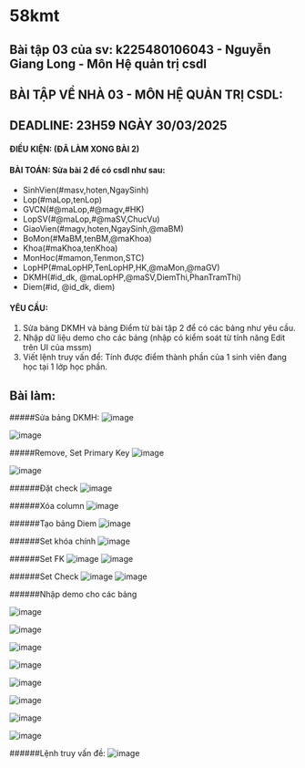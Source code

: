 # 58kmt
## Bài tập 03 của sv: k225480106043 - Nguyễn Giang Long - Môn Hệ quản trị csdl
## BÀI TẬP VỀ NHÀ 03 - MÔN HỆ QUẢN TRỊ CSDL:
## DEADLINE: 23H59 NGÀY 30/03/2025
#### ĐIỀU KIỆN: (ĐÃ LÀM XONG BÀI 2)
#### BÀI TOÁN: Sửa bài 2 để có csdl như sau:
  + SinhVien(#masv,hoten,NgaySinh)
  + Lop(#maLop,tenLop)
  + GVCN(#@maLop,#@magv,#HK)
  + LopSV(#@maLop,#@maSV,ChucVu)
  + GiaoVien(#magv,hoten,NgaySinh,@maBM)
  + BoMon(#MaBM,tenBM,@maKhoa)
  + Khoa(#maKhoa,tenKhoa)
  + MonHoc(#mamon,Tenmon,STC)
  + LopHP(#maLopHP,TenLopHP,HK,@maMon,@maGV)
  + DKMH(#id_dk, @maLopHP,@maSV,DiemThi,PhanTramThi)
  + Diem(#id, @id_dk, diem)
#### YÊU CẦU:
1. Sửa bảng DKMH và bảng Điểm từ bài tập 2 để có các bảng như yêu cầu.
2. Nhập dữ liệu demo cho các bảng (nhập có kiểm soát từ tính năng Edit trên UI của mssm)
3. Viết lệnh truy vấn để: Tính được điểm thành phần của 1 sinh viên đang học tại 1 lớp học phần.

## Bài làm:
#####Sửa bảng DKMH:
![image](https://github.com/user-attachments/assets/144b9497-3f16-4ce2-a3d6-5091ba761dc6)

![image](https://github.com/user-attachments/assets/db01801e-4bcd-455f-998b-3a5806aab9a7)

#####Remove, Set Primary Key
![image](https://github.com/user-attachments/assets/45c1d5c8-6e01-4bb3-8998-7f8eb5ce3ceb)

![image](https://github.com/user-attachments/assets/630d4dbc-f494-4b00-bff2-ba9d3e8982b6)

######Đặt check
![image](https://github.com/user-attachments/assets/f0d2db43-5672-416b-83bf-000c8d302183)

######Xóa column
![image](https://github.com/user-attachments/assets/2009e457-3894-4466-bc3d-074149c08a32)

######Tạo bảng Diem
![image](https://github.com/user-attachments/assets/f1f02007-6692-4f78-9587-37603d8dda54)

######Set khóa chính
![image](https://github.com/user-attachments/assets/b6147234-49c4-42e8-a3e4-c597110ea07b)

######Set FK
![image](https://github.com/user-attachments/assets/17ae6c8c-1388-4264-80a1-356b0225ab20)
![image](https://github.com/user-attachments/assets/ca86b233-e958-4851-9b67-ad910810c12d)

######Set Check
![image](https://github.com/user-attachments/assets/fbaea927-ac98-4d92-900b-bb5bd1a07a15)
![image](https://github.com/user-attachments/assets/a0b60f6c-883b-4ebe-8a99-b9d0599a04ea)

######Nhập demo cho các bảng

![image](https://github.com/user-attachments/assets/a5526e87-61e1-43a3-b846-b0a5ea30c0b3)

![image](https://github.com/user-attachments/assets/182ba26e-f8d9-4266-b7b0-39849cc9a1b0)

![image](https://github.com/user-attachments/assets/50d314d3-2e38-4095-af04-2b60e4dd8626)

![image](https://github.com/user-attachments/assets/4c755c32-915b-449c-a058-24646308ffb1)

![image](https://github.com/user-attachments/assets/af718de8-fa54-4189-9b1b-1c9bddfc1924)

![image](https://github.com/user-attachments/assets/599e898d-6d44-4f76-b81b-eeaf69519a64)

![image](https://github.com/user-attachments/assets/1c23a045-3941-4a9e-a001-604fed869502)

![image](https://github.com/user-attachments/assets/3daf878f-ef48-4b19-80c8-c979b71f7cb2)

######Lệnh truy vấn đề:
![image](https://github.com/user-attachments/assets/6ebffe5c-21e0-4dcc-b5b4-46bd481d5022)



